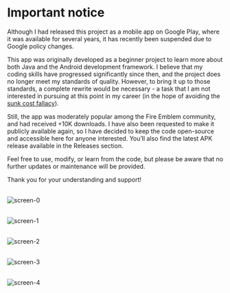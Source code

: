 # Important notice

Although I had released this project as a mobile app on Google Play, where it was available for several years, it has recently been suspended due to Google policy changes. 

This app was originally developed as a beginner project to learn more about both Java and the Android development framework. I believe that my coding skills have progressed significantly since then, and the project does no longer meet my standards of quality. However, to bring it up to those standards, a complete rewrite would be necessary - a task that I am not interested in pursuing at this point in my career (in the hope of avoiding the [sunk cost fallacy](https://en.wikipedia.org/wiki/Sunk_cost)).

Still, the app was moderately popular among the Fire Emblem community, and had received +10K downloads. I have also been requested to make it publicly available again, so I have decided to keep the code open-source and accessible here for anyone interested. You’ll also find the latest APK release available in the Releases section.

Feel free to use, modify, or learn from the code, but please be aware that no further updates or maintenance will be provided.

Thank you for your understanding and support!
<br/><br/>


![screen-0](https://github.com/user-attachments/assets/6b03f071-4336-4452-8a69-eb4a90958da0)
<br/><br/>

![screen-1](https://github.com/user-attachments/assets/e37c129c-7369-4a09-b931-3cdf4fc4f4ff)
<br/><br/>

![screen-2](https://github.com/user-attachments/assets/47f5c3f4-914e-4edb-8456-3073b8881865)
<br/><br/>

![screen-3](https://github.com/user-attachments/assets/f444762c-2c97-494a-9f10-42db00742d4b)
<br/><br/>

![screen-4](https://github.com/user-attachments/assets/eeeeccc0-bd46-4f2f-8cef-82461a20173b)
